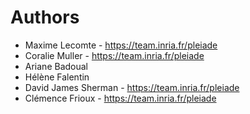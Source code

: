 # Authors

  - Maxime Lecomte - https://team.inria.fr/pleiade
  - Coralie Muller - https://team.inria.fr/pleiade
  - Ariane Badoual
  - Hélène Falentin
  - David James Sherman - https://team.inria.fr/pleiade
  - Clémence Frioux - https://team.inria.fr/pleiade
